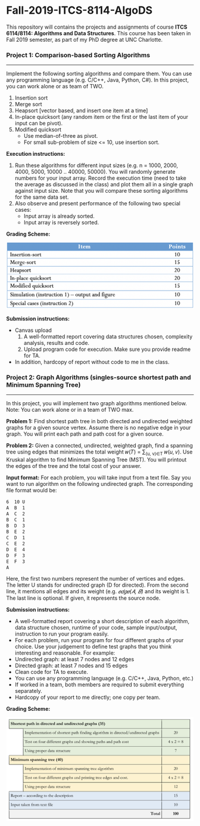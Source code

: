 # Fall-2019-ITCS-8114-AlgoDS
This repository will contains the projects and assignments of course **ITCS 6114/8114: Algorithms and Data Structures**. This course has been taken in Fall 2019 semester, as part of my PhD degree at UNC Charlotte.

### Project 1: Comparison-based Sorting Algorithms
---
Implement the following sorting algorithms and compare them. You can use any programming language (e.g. C/C++, Java, Python, C#). In this project, you can work alone or as team of TWO.

1. Insertion sort
2. Merge sort
3. Heapsort [vector based, and insert one item at a time]
4. In-place quicksort (any random item or the first or the last item of your input can be pivot).
5. Modified quicksort
    * Use median-of-three as pivot.
    * For small sub-problem of size <= 10, use insertion sort.

**Execution instructions:**

1. Run these algorithms for different input sizes (e.g. n = 1000, 2000, 4000, 5000, 10000 .. 40000, 50000). You will randomly generate numbers for your input array. Record the execution time (need to take the average as discussed in the class) and plot them all in a single graph against input size. Note that you will compare these sorting algorithms for the same data set.
2. Also observe and present performance of the following two special cases:
    * Input array is already sorted.
    * Input array is reversely sorted.

**Grading Scheme:**

![image for project_1 grading scheme](https://github.com/biqar/Fall-2019-ITCS-8114-AlgoDS/blob/master/project_1/resource/Rubrics.png)

**Submission instructions:**

* Canvas upload
  1. A well-formatted report covering data structures chosen, complexity analysis, results and code.
  2. Upload program code for execution. Make sure you provide readme for TA.
* In addition, hardcopy of report without code to me in the class.

### Project 2: Graph Algorithms (singles-source shortest path and Minimum Spanning Tree)
---
In this project, you will implement two graph algorithms mentioned below. Note: You can work alone or in a team of TWO max.

**Problem 1:**
Find shortest path tree in both directed and undirected weighted graphs for a given source vertex. Assume there is no negative edge in your graph. You will print each path and path cost for a given source.

**Problem 2:**
Given a connected, undirected, weighted graph, find a spanning tree using edges that minimizes the total weight 𝑤(𝑇) = ∑<sub>(u, v)∈T</sub> 𝑤(𝑢, 𝑣). Use Kruskal algorithm to find Minimum Spanning Tree (MST). You will printout the edges of the tree and the total cost of your answer.

**Input format:**
For each problem, you will take input from a text file. Say you want to run algorithm on the following undirected graph. The corresponding file format would be:

```
6  10 U
A  B  1
A  C  2
B  C  1
B  D  3
B  E  2
C  D  1
C  E  2
D  E  4
D  F  3
E  F  3
A
```

Here, the first two numbers represent the number of vertices and edges. The letter U stands for undirected graph (D for directed). From the second line, it mentions all edges and its weight (e.g. *𝑒𝑑𝑔𝑒(𝐴, 𝐵)* and its weight is 1. The last line is optional. If given, it represents the source node.

**Submission instructions:**
* A well-formatted report covering a short description of each algorithm, data structure chosen, runtime of your code, sample input/output, instruction to run your program easily.
* For each problem, run your program for four different graphs of your choice. Use your judgement to define test graphs that you think interesting and reasonable. For example:
* Undirected graph: at least 7 nodes and 12 edges
* Directed graph: at least 7 nodes and 15 edges
* Clean code for TA to execute.
* You can use any programming language (e.g. C/C++, Java, Python, etc.)
* If worked in a team, both members are required to submit everything separately.
* Hardcopy of your report to me directly; one copy per team.

**Grading Scheme:**

![image for project_2 grading scheme](https://github.com/biqar/Fall-2019-ITCS-8114-AlgoDS/blob/master/project_2/report/P2-Rubrics.png)
